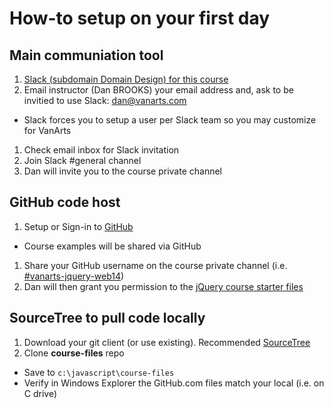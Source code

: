 # How-to setup on your first day

## Main communiation tool
1. [Slack (subdomain Domain Design) for this course](http://domaindesign.slack.com)
1. Email instructor (Dan BROOKS) your email address and, ask to be invitied to use Slack: [dan@vanarts.com](dan@vanarts.com)
  * Slack forces you to setup a user per Slack team so you may customize for VanArts
1. Check email inbox for Slack invitation
1. Join Slack #general channel
1. Dan will invite you to the course private channel

## GitHub code host
1. Setup or Sign-in to [GitHub](https://github.com/)
  * Course examples will be shared via GitHub
1. Share your GitHub username on the course private channel (i.e. [#vanarts-jquery-web14](https://domaindesign.slack.com/messages/GCGCGSG48/))
1. Dan will then grant you permission to the [jQuery course starter files](https://github.com/VanArts/course-files)

## SourceTree to pull code locally
1. Download your git client (or use existing). Recommended [SourceTree](https://www.sourcetreeapp.com/)
1. Clone **course-files** repo
  * Save to `c:\javascript\course-files`
  * Verify in Windows Explorer the GitHub.com files match your local (i.e. on C drive)
